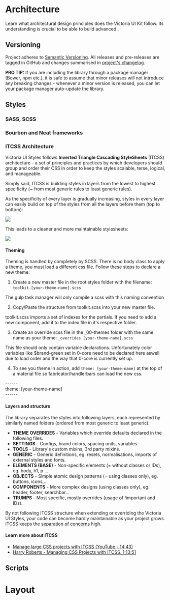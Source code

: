 <a name="architecture"></a>
# Architecture

Learn what architectural design principles does the Victoria UI Kit follow. Its understanding is crucial to be able to build advanced , 


## Versioning

Project adheres to [Semantic Versioning](http://semver.org/). All releases and pre-releases are tagged in GitHub and changes summarised in [project's changelog](https://github.com/victoriauniversity/vic-ui-kit/blob/develop/CHANGELOG.md).

<div class="flash-message success">
  <p>
    <strong>PRO TIP:</strong> If you are including the library through a package manager (Bower, npm etc.), it is safe to assume that minor releases will not introduce any breaking changes - whenever a minor version is released, you can let your package manager auto-update the library. 
  </p>
</div>





## Styles


### SASS, SCSS



### Bourbon and Neat frameworks



### ITCSS Architecture

Victoria UI Styles follows **Inverted Triangle Cascading StyleSheets** (ITCSS) architecture - a set of principles and practices by which developers should group and order their CSS in order to keep the styles scalable, terse, logical, and manageable.

Simply said, ITCSS is building styles in layers from the lowest to highest specificity (~ from most generic rules to least generic rules). 

As the specificity of every layer is gradually increasing, styles in every layer can easily build on top of the styles from all the layers before them (top to bottom): 

<img src="http://technotif.com/wp-content/uploads/2015/04/Manage-Large-CSS-Projects-With-ITCSS.jpg">

This leads to a cleaner and more maintainable stylesheets:

<img src="https://willianjusten.com.br/assets/img/itcss/itcss.png">

#### Theming

Theming is handled by completely by SCSS. There is no body class to apply a theme, you must load a different css file. Follow these steps to declare a new theme:

1. Create a new master file in the root styles folder with the filename: `toolkit.[your-theme-name].scss`
<div class="flash-message info">
  <p>The gulp task manager will only compile a scss with this naming convention</p>
</div>

2. Copy/Paste the structure from toolkit.scss into your new master file.
<div class="flash-message info">
  <p>toolkit.scss imports a set of indexes for the partials. If you need to add a new component, add it to the index file in it's respective folder.</p>
</div>

3. Create an override scss file in the _00-themes folder with the same name as your theme: `_overrides.[your-theme-name].scss`
<div class="flash-message info">
  <p>This file should only contain variable declarations. Unfortunately color variables like $brand-green set in 0-core need to be declared here aswell due to load order and the way that 0-core is currently set up.</p>
</div>

4. To see you theme in action, add `theme: [your-theme-name]` at the top of a material file so fabricator/handlerbars can load the new css.
<div class="flash-message info">
  <p>------<br/>
  theme: [your-theme-name]<br/>
  ------</p>
</div>




#### Layers and structure

The library separates the styles into following layers, each represented by similarly named folders (ordered from most generic to least generic):

 - **THEME OVERRIDES** - Variables which override defaults declared in the following files.
 - **SETTINGS** - Configs, brand colors, spacing units, variables.
 - **TOOLS** - Library's custom mixins, 3rd party mixins.
 - **GENERIC** - Generic definitions, eg. resets, normalisations, imports of external styles and fonts. 
 - **ELEMENTS (BASE)** - Non-specific elements (= without classes or IDs), eg. body, h1, p ...
 - **OBJECTS** - Simple atomic design patterns (= using classes only), eg. buttons, icons,...
 - **COMPONENTS** - More complex designs (using classes only), eg. header, footer, searchbar...
 - **TRUMPS** - Most specific, mostly overrides (usage of !important and IDs).

<div class="flash-message warning">
  <p>
    By not following ITCSS structure when extending or overriding the Victoria UI Styles, your code can become hardly maintainable as your project grows. ITCSS keeps the <a href="https://en.wikipedia.org/wiki/Separation_of_concerns">separation of concerns</a> high.
  </p>
</div>



#### Learn more about ITCSS

- [Manage large CSS projects with ITCSS (YouTube - 14:43)](https://www.youtube.com/watch?v=hz76JIU_xB0)
- [Harry Roberts - Managing CSS Projects with ITCSS, 1:13:51](https://www.youtube.com/watch?v=1OKZOV-iLj4)
 




## Scripts






<a name="layout"></a>
# Layout
